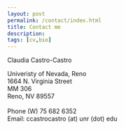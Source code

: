 ```yaml
---
layout: post
permalink: /contact/index.html
title: Contact me
description: 
tags: [cv,bio]
---
```


Claudia Castro-Castro

Univeristy of Nevada, Reno <br />
1664 N. Virginia Street <br />
MM 306 <br />
Reno, NV 89557 <br />
<br />
Phone (W) 75 682 6352
<br />
Email: ccastrocastro (at) unr (dot) edu







